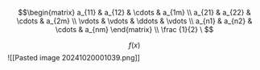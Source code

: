 $$\begin{matrix} a_{11} & a_{12} & \cdots & a_{1m} \\ a_{21} & a_{22} & \cdots & a_{2m} \\ \vdots & \vdots & \ddots & \vdots \\ a_{n1} & a_{n2} & \cdots & a_{nm} \end{matrix} \\
\frac {1}{2} \
$$

$$f(x) $$
![[Pasted image 20241020001039.png]]